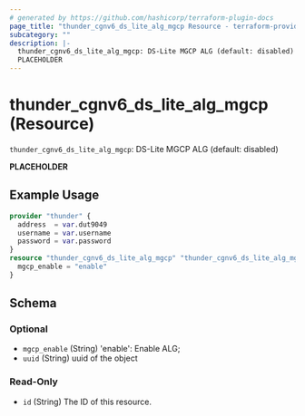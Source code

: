 ```yaml
---
# generated by https://github.com/hashicorp/terraform-plugin-docs
page_title: "thunder_cgnv6_ds_lite_alg_mgcp Resource - terraform-provider-thunder"
subcategory: ""
description: |-
  thunder_cgnv6_ds_lite_alg_mgcp: DS-Lite MGCP ALG (default: disabled)
  PLACEHOLDER
---
```


# thunder_cgnv6_ds_lite_alg_mgcp (Resource)

`thunder_cgnv6_ds_lite_alg_mgcp`: DS-Lite MGCP ALG (default: disabled)

__PLACEHOLDER__

## Example Usage

```terraform
provider "thunder" {
  address  = var.dut9049
  username = var.username
  password = var.password
}
resource "thunder_cgnv6_ds_lite_alg_mgcp" "thunder_cgnv6_ds_lite_alg_mgcp" {
  mgcp_enable = "enable"
}
```

<!-- schema generated by tfplugindocs -->
## Schema

### Optional

- `mgcp_enable` (String) 'enable': Enable ALG;
- `uuid` (String) uuid of the object

### Read-Only

- `id` (String) The ID of this resource.


